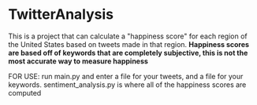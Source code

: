 # TwitterAnalysis
This is a project that can calculate a "happiness score" for each region of the United States based on tweets made in that region.
**Happiness scores are based off of keywords that are completely subjective, this is not the most accurate way to measure happiness**

FOR USE: 
run main.py and enter a file for your tweets, and a file for your keywords. 
sentiment_analysis.py is where all of the happiness scores are computed
